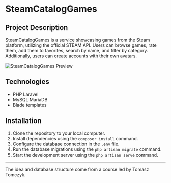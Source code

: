 # SteamCatalogGames

## Project Description
SteamCatalogGames is a service showcasing games from the Steam platform, utilizing the official STEAM API. Users can browse games, rate them, add them to favorites, search by name, and filter by category. Additionally, users can create accounts with their own avatars.

![SteamCatalogGames Preview](https://github.com/kujawapatryk/kujawapatryk/blob/main/steamcatalog.gif "SteamCatalogGames Preview")

<!--[Link to the live version](INSERT_YOUR_LINK_HERE) 

## Features
- Browsing games available on the Steam platform
- Rating games
- Adding games to favorites
- Searching games by name
- Filtering games by category
- Creating a user account with an avatar
<!--
## Test Data
- **User**:
  - Login: [user_login]
  - Password: [user_password]
  
- **Admin**:
  - Login: [admin_login]
  - Password: [admin_password]
-->
## Technologies
- PHP Laravel
- MySQL MariaDB
- Blade templates

## Installation
1. Clone the repository to your local computer.
2. Install dependencies using the `composer install` command.
3. Configure the database connection in the `.env` file.
4. Run the database migrations using the `php artisan migrate` command.
5. Start the development server using the `php artisan serve` command.

---

The idea and database structure come from a course led by Tomasz Tomczyk.
